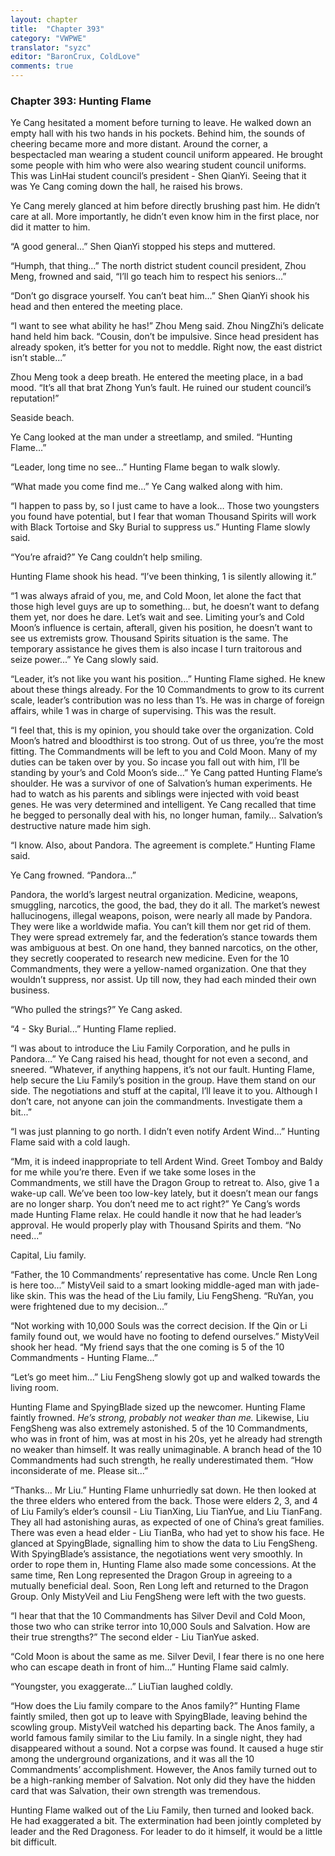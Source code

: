 ```yaml
---
layout: chapter
title:  "Chapter 393"
category: "VWPWE"
translator: "syzc"
editor: "BaronCrux, ColdLove"
comments: true
---
```


### Chapter 393: Hunting Flame

Ye Cang hesitated a moment before turning to leave. He walked down an empty hall with his two hands in his pockets. Behind him, the sounds of cheering became more and more distant. Around the corner, a bespectacled man wearing a student council uniform appeared. He brought some people with him who were also wearing student council uniforms. This was LinHai student council’s president - Shen QianYi. Seeing that it was Ye Cang coming down the hall, he raised his brows.

Ye Cang merely glanced at him before directly brushing past him. He didn’t care at all. More importantly, he didn’t even know him in the first place, nor did it matter to him.

“A good general...” Shen QianYi stopped his steps and muttered.

“Humph, that thing...” The north district student council president, Zhou Meng, frowned and said, “I’ll go teach him to respect his seniors...”

“Don’t go disgrace yourself. You can’t beat him...” Shen QianYi shook his head and then entered the meeting place.

“I want to see what ability he has!” Zhou Meng said. Zhou NingZhi’s delicate hand held him back. “Cousin, don’t be impulsive. Since head president has already spoken, it’s better for you not to meddle. Right now, the east district isn’t stable...”

Zhou Meng took a deep breath. He entered the meeting place, in a bad mood. “It’s all that brat Zhong Yun’s fault. He ruined our student council’s reputation!”

Seaside beach.

Ye Cang looked at the man under a streetlamp, and smiled. “Hunting Flame...”

“Leader, long time no see...” Hunting Flame began to walk slowly.

“What made you come find me...” Ye Cang walked along with him.

“I happen to pass by, so I just came to have a look… Those two youngsters you found have potential, but I fear that woman Thousand Spirits will work with Black Tortoise and Sky Burial to suppress us.” Hunting Flame slowly said.

“You’re afraid?” Ye Cang couldn’t help smiling.

Hunting Flame shook his head. “I’ve been thinking, 1 is silently allowing it.”

“1 was always afraid of you, me, and Cold Moon, let alone the fact that those high level guys are up to something… but, he doesn’t want to defang them yet, nor does he dare. Let’s wait and see. Limiting your’s and Cold Moon’s influence is certain, afterall, given his position, he doesn’t want to see us extremists grow. Thousand Spirits situation is the same. The temporary assistance he gives them is also incase I turn traitorous and seize power...” Ye Cang slowly said.

“Leader, it’s not like you want his position...” Hunting Flame sighed. He knew about these things already. For the 10 Commandments to grow to its current scale, leader’s contribution was no less than 1’s. He was in charge of foreign affairs, while 1 was in charge of supervising. This was the result.

“I feel that, this is my opinion, you should take over the organization. Cold Moon’s hatred and bloodthirst is too strong. Out of us three, you’re the most fitting. The Commandments will be left to you and Cold Moon. Many of my duties can be taken over by you. So incase you fall out with him, I’ll be standing by your’s and Cold Moon’s side...” Ye Cang patted Hunting Flame’s shoulder. He was a survivor of one of Salvation’s human experiments. He had to watch as his parents and siblings were injected with void beast genes. He was very determined and intelligent. Ye Cang recalled that time he begged to personally deal with his, no longer human, family… Salvation’s destructive nature made him sigh.

“I know. Also, about Pandora. The agreement is complete.” Hunting Flame said. 

Ye Cang frowned. “Pandora...”

Pandora, the world’s largest neutral organization. Medicine, weapons, smuggling, narcotics, the good, the bad, they do it all. The market’s newest hallucinogens, illegal weapons, poison, were nearly all made by Pandora. They were like a worldwide mafia. You can’t kill them nor get rid of them. They were spread extremely far, and the federation’s stance towards them was ambiguous at best. On one hand, they banned narcotics, on the other, they secretly cooperated to research new medicine. Even for the 10 Commandments, they were a yellow-named organization. One that they wouldn’t suppress, nor assist. Up till now, they had each minded their own business.

“Who pulled the strings?” Ye Cang asked.

“4 - Sky Burial...” Hunting Flame replied.

“I was about to introduce the Liu Family Corporation, and he pulls in Pandora...” Ye Cang raised his head, thought for not even a second, and sneered. “Whatever, if anything happens, it’s not our fault. Hunting Flame, help secure the Liu Family’s position in the group. Have them stand on our side. The negotiations and stuff at the capital, I’ll leave it to you. Although I don’t care, not anyone can join the commandments. Investigate them a bit...”

“I was just planning to go north. I didn’t even notify Ardent Wind...” Hunting Flame said with a cold laugh. 

“Mm, it is indeed inappropriate to tell Ardent Wind. Greet Tomboy and Baldy for me while you’re there. Even if we take some loses in the Commandments, we still have the Dragon Group to retreat to. Also, give 1 a wake-up call. We’ve been too low-key lately, but it doesn’t mean our fangs are no longer sharp. You don’t need me to act right?” Ye Cang’s words made Hunting Flame relax. He could handle it now that he had leader’s approval. He would properly play with Thousand Spirits and them. “No need...”

Capital, Liu family.

“Father, the 10 Commandments’ representative has come. Uncle Ren Long is here too...” MistyVeil said to a smart looking middle-aged man with jade-like skin. This was the head of the Liu family, Liu FengSheng. “RuYan, you were frightened due to my decision...” 

“Not working with 10,000 Souls was the correct decision. If the Qin or Li family found out, we would have no footing to defend ourselves.” MistyVeil shook her head. “My friend says that the one coming is 5 of the 10 Commandments - Hunting Flame...”

“Let’s go meet him...” Liu FengSheng slowly got up and walked towards the living room.

Hunting Flame and SpyingBlade sized up the newcomer. Hunting Flame faintly frowned. *He’s strong, probably not weaker than me.* Likewise, Liu FengSheng was also extremely astonished. 5 of the 10 Commandments, who was in front of him, was at most in his 20s, yet he already had strength no weaker than himself. It was really unimaginable. A branch head of the 10 Commandments had such strength, he really underestimated them. “How inconsiderate of me. Please sit...”

“Thanks... Mr Liu.” Hunting Flame unhurriedly sat down. He then looked at the three elders who entered from the back. Those were elders 2, 3, and 4 of Liu Family’s elder’s counsil - Liu TianXing, Liu TianYue, and Liu TianFang. They all had astonishing auras, as expected of one of China’s great families. There was even a head elder - Liu TianBa, who had yet to show his face. He glanced at SpyingBlade, signalling him to show the data to Liu FengSheng. With SpyingBlade’s assistance, the negotiations went very smoothly. In order to rope them in, Hunting Flame also made some concessions. At the same time, Ren Long represented the Dragon Group in agreeing to a mutually beneficial deal. Soon, Ren Long left and returned to the Dragon Group. Only MistyVeil and Liu FengSheng were left with the two guests.

“I hear that that the 10 Commandments has Silver Devil and Cold Moon, those two who can strike terror into 10,000 Souls and Salvation. How are their true strengths?” The second elder - Liu TianYue asked.

“Cold Moon is about the same as me. Silver Devil, I fear there is no one here who can escape death in front of him...” Hunting Flame said calmly.

“Youngster, you exaggerate...” LiuTian laughed coldly.

“How does the Liu family compare to the Anos family?” Hunting Flame faintly smiled, then got up to leave with SpyingBlade, leaving behind the scowling group. MistyVeil watched his departing back. The Anos family, a world famous family similar to the Liu family. In a single night, they had disappeared without a sound. Not a corpse was found. It caused a huge stir among the underground organizations, and it was all the 10 Commandments’ accomplishment. However, the Anos family turned out to be a high-ranking member of Salvation. Not only did they have the hidden card that was Salvation, their own strength was tremendous.

Hunting Flame walked out of the Liu Family, then turned and looked back. He had exaggerated a bit. The extermination had been jointly completed by leader and the Red Dragoness. For leader to do it himself, it would be a little bit difficult.
